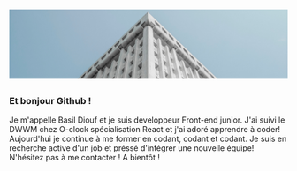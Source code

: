 # ![BasilDiouf](https://github.com/BasilDiouf/BasilDiouf/blob/main/White%20Business%20Architecture%20LinkedIn%20Banner.png)

### Et bonjour Github ! 

Je m'appelle Basil Diouf et je suis developpeur Front-end junior. J'ai suivi le DWWM chez O-clock spécialisation React et j'ai adoré apprendre à coder! Aujourd'hui je continue à me former en codant, codant et codant. Je suis en recherche active d'un job et préssé d'intégrer une nouvelle équipe! N'hésitez pas à me contacter ! A bientôt ! 
